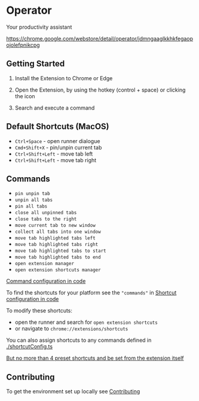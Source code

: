 # Operator

Your productivity assistant

https://chrome.google.com/webstore/detail/operator/jdmngaaglkkhkfegaopojolefpnikcpg

## Getting Started

1. Install the Extension to Chrome or Edge

2. Open the Extension, by using the hotkey (control + space) or clicking the icon

3. Search and execute a command

## Default Shortcuts (MacOS)

- `Ctrl+Space` - open runner dialogue
- `Cmd+Shift+X` - pin/unpin current tab
- `Ctrl+Shift+Left` - move tab left
- `Ctrl+Shift+Left` - move tab right

## Commands

- `pin unpin tab`
- `unpin all tabs`
- `pin all tabs`
- `close all unpinned tabs`
- `close tabs to the right`
- `move current tab to new window`
- `collect all tabs into one window`
- `move tab highlighted tabs left`
- `move tab highlighted tabs right`
- `move tab highlighted tabs to start`
- `move tab highlighted tabs to end`
- `open extension manager`
- `open extension shortcuts manager`

[Command configuration in code](./src/commands/commands.ts)

To find the shortcuts for your platform see the `"commands"` in [Shortcut configuration in code](./config/manifest.json)

To modify these shortcuts:

- open the runner and search for `open extension shortcuts`
- or navigate to `chrome://extensions/shortcuts`

You can also assign shortcuts to any commands defined in [./shortcutConfig.ts](./shortcutConfig.ts)

[But no more than 4 preset shortcuts and be set from the extension itself](https://newbedev.com/google-chrome-maximum-of-4-chrome-commands-allowed)

## Contributing

To get the environment set up locally see [Contributing](./docs/contributing/getting-started.md)
